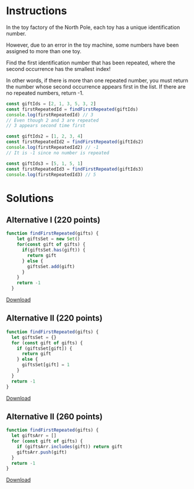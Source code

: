 # Instructions 

In the toy factory of the North Pole, each toy has a unique identification number.

However, due to an error in the toy machine, some numbers have been assigned to more than one toy.

Find the first identification number that has been repeated, where the second occurrence has the smallest index!

In other words, if there is more than one repeated number, you must return the number whose second occurrence appears first in the list. If there are no repeated numbers, return -1.

```js
const giftIds = [2, 1, 3, 5, 3, 2]
const firstRepeatedId = findFirstRepeated(giftIds)
console.log(firstRepeatedId) // 3
// Even though 2 and 3 are repeated
// 3 appears second time first

const giftIds2 = [1, 2, 3, 4]
const firstRepeatedId2 = findFirstRepeated(giftIds2)
console.log(firstRepeatedId2) // -1
// It is -1 since no number is repeated

const giftIds3 = [5, 1, 5, 1]
const firstRepeatedId3 = findFirstRepeated(giftIds3)
console.log(firstRepeatedId3) // 5
```

# Solutions

## Alternative I (220 points)

```js
function findFirstRepeated(gifts) {
    let giftsSet = new Set()
    for(const gift of gifts) {
      if(giftsSet.has(gift)) {
        return gift
      } else {
        giftsSet.add(gift)
      }
    }
    return -1
  }
```

[Download](https://github.com/jpaddeo/tdd-adventjs/2023/challenge01/solution1.js)

## Alternative II (220 points)

```js
function findFirstRepeated(gifts) {
  let giftsSet = {}
  for (const gift of gifts) {
    if (giftsSet[gift]) {
      return gift
    } else {
      giftsSet[gift] = 1
    }
  }
  return -1
}
```

[Download](https://github.com/jpaddeo/tdd-adventjs/2023/challenge01/solution2.js)

## Alternative II (260 points)

```js
function findFirstRepeated(gifts) {
  let giftsArr = []
  for (const gift of gifts) {
    if (giftsArr.includes(gift)) return gift
    giftsArr.push(gift)
  }
  return -1
}
```

[Download](https://github.com/jpaddeo/tdd-adventjs/2023/challenge01/solution3.js)